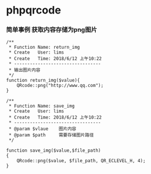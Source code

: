 # phpqrcode
### 简单事例 获取内容存储为png图片
    /**
     * Function Name: return_img
     * Create   User: lims
     * Create   Time: 2018/6/12 上午10:22
     * ---------------------------------
     * 输出图片内容
     */
    function return_img($value){
        QRcode::png("http://www.qq.com");
    }
    
    /**
     * Function Name: save_img
     * Create   User: lims
     * Create   Time: 2018/6/12 上午10:22
     * ---------------------------------
     * @param $vlaue    图片内容
     * @param $path     需要存储图片路径
     */
    
    function save_img($value,$file_path)
    {
        QRcode::png($value, $file_path, QR_ECLEVEL_H, 4);
    }